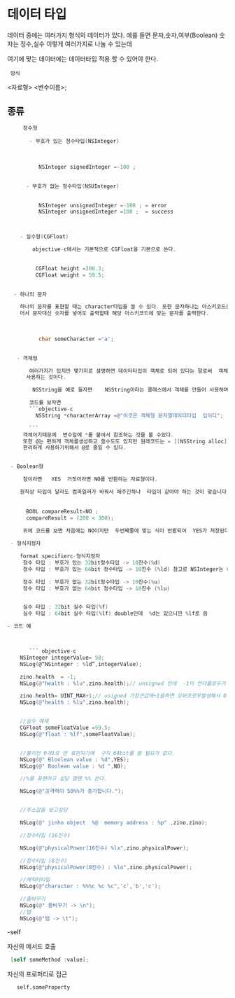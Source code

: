 # 데이터 타입

데이터 중에는 여러가지 형식의 데이터가 있다.
예를 들면 문자,숫자,여부(Boolean)  숫자는 정수,실수 이렇게 여러가지로 나눌 수 있는데

여기에 맞는 데이터에는 데이터타입 적용 할 수 있어야 한다.

     방식
<자료형> <변수이름>;

##  종류

```objective-c
     정수형
       
       - 부호가 있는 정수타입(NSInteger)
       
          
       
          NSInteger signedInteger =-100 ;
          

      - 부호가 없는 정수타입(NSUInteger)

           
          NSInteger unsignedInteger =-100 ; = error
          NSInteger unsignedInteger =100 ;  = success



    - 실수형(CGFloat)

        objective-c에서는 기본적으로 CGFloat을 기본으로 쓴다.

     
         CGFloat height =200.3;
         CGFloat weight = 59.5;
       

  - 하나의 문자

    하나의 문자를 표현할 때는 character타입을 쓸 수 있다. 또한 문자하나는 아스키코드로 컴퓨터가 읽
    어서 문자대신 숫자를 넣어도 출력할때 해당 아스키코드에 맞는 문자를 출력한다.

         
    
          char someCharacter ='a';
         

   - 객체형

       여러가지가 있지만 몇가지로 설명하면 데이터타입이 객체로 되어 있다는 말로써  객체를 생성하여
      사용하는 것이다.

        NSString을 예로 들자면    NSString이라는 클래스에서 객체를 만들어 사용하며

       코드를 보자면
       ```objective-c
         NSString *characterArray =@"이것은 객체형 문자열데이터타입  입이다";

       ```
     객체이기때문에  변수앞에 *를 붙여서 참조하는 것을 볼 수있다.
     또한 @는 편하게 객체를생성하고 쓸수도도 있지만 원래코드는 = [[NSString alloc] initWithUTF8String]
     편리하게 사용하기위해서 @로 줄일 수 있다.


 - Boolean형

     참이라면   YES  거짓이라면 NO를 반환하는 자료형이다.

    원칙상 타입이 달라도 컴파일러가 바꿔서 해주긴하나  타입이 같아야 하는 것이 맞습니다.
     
     
      BOOL compareResult=NO ;
      compareResult = (200 < 300);
     
     위에 코드를 보면 처음에는 NO이지만  두번째줄에 맞는 식이 반환되어  YES가 저장된다.

 - 형식지정자

    format specifierc-형식지정자
     정수 타입 : 부호가 있는 32bit정수타입 -> 10진수(%d)
     정수 타입 : 부호가 있는 64bit 정수타입 -> 10진수 (%ld) 참고로 NSInteger는 64bit으로 봐도 무방

     정수 타입 : 부호가 없는 32bit정수타입 -> 10진수(%u)
     정수 타입 : 부호가 없는 64bit 정수타입 -> 10진수 (%lu)


     실수 타입 : 32bit 실수 타입(%f)
     실수 타입 : 64bit 실수 타입(%lf) double인데  %d는 있으니깐 %lf로 씀

- 코드 예



       ``` objective-c
    NSInteger integerValue= 50;
    NSLog(@“NSinteger : %ld”,integerValue);

    zino.health  = -1;
    NSLog(@"health : %lu",zino.health);// unsigned 인데  -1이 언더플로우가 발생하여 코드상에 가장큰값으로나옴

    zino.health= UINT_MAX+1;// usigned 가장큰값에+1을하면 오버프로우발생해서 0
    NSLog(@"health : %lu",zino.health);


    //실수 예제
    CGFloat someFloatValue =59.5;
    NSLog(@"float : %lf",someFloatValue);


    //불리언 0과1로 만 표현되기에  구지 64bit를 쓸 필요가 없다.
    NSLog(@" Bloolean value : %d",YES);
    NSLog(@" Boolean value : %d ",NO);

    //%를 표현하고 싶당 할땐 %% 쓴다.

    NSLog(@"공격력이 50%%가 증가합니다.");


    //주소값을 보고싶당

    NSLog(@" jinho object  %@  memory address : %p" ,zino,zino);

    //정수타입 (16진수)

    NSLog(@"physicalPower(16진수) %lx",zino.physicalPower);

    //정수타입 (8진수)
    NSLog(@"physicalPower(8진수) : %lo",zino.physicalPower);

    //캐릭터타입
    NSLog(@"character : %%%c %c %c",'c','b','c');

    //줄바꾸기
    NSLog(@" 줄바꾸기 -> \n");
    //탭
    NSLog(@"탭 -> \t");
```

-self
  
  자신의 메서드 호출
  
```objective-c
 [self someMethod :value];
```
자신의 프로퍼티로 접근

```objecticve-c
   self.someProperty
```
